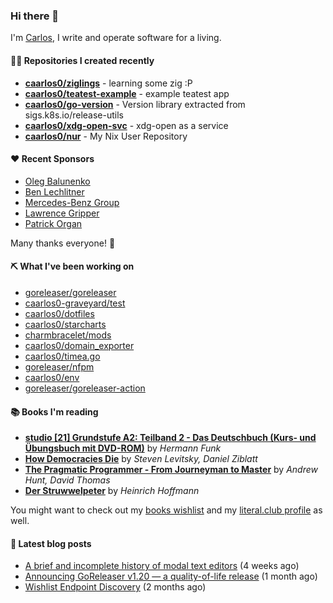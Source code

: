 ### Hi there 👋

I'm [Carlos](https://caarlos0.dev), I write and operate software for a living.

#### 👨‍💻 Repositories I created recently
- **[caarlos0/ziglings](https://github.com/caarlos0/ziglings)** - learning some zig :P
- **[caarlos0/teatest-example](https://github.com/caarlos0/teatest-example)** - example teatest app
- **[caarlos0/go-version](https://github.com/caarlos0/go-version)** - Version library extracted from sigs.k8s.io/release-utils
- **[caarlos0/xdg-open-svc](https://github.com/caarlos0/xdg-open-svc)** - xdg-open as a service
- **[caarlos0/nur](https://github.com/caarlos0/nur)** - My Nix User Repository


#### ❤️ Recent Sponsors
- [Oleg Balunenko](https://github.com/obalunenko)
- [Ben Lechlitner](https://github.com/asphaltbuffet)
- [Mercedes-Benz Group](https://github.com/mercedes-benz)
- [Lawrence Gripper](https://github.com/lawrencegripper)
- [Patrick Organ](https://github.com/patinthehat)

Many thanks everyone! 🙏

#### ⛏️ What I've been working on

- [goreleaser/goreleaser](https://github.com/goreleaser/goreleaser)
- [caarlos0-graveyard/test](https://github.com/caarlos0-graveyard/test)
- [caarlos0/dotfiles](https://github.com/caarlos0/dotfiles)
- [caarlos0/starcharts](https://github.com/caarlos0/starcharts)
- [charmbracelet/mods](https://github.com/charmbracelet/mods)
- [caarlos0/domain_exporter](https://github.com/caarlos0/domain_exporter)
- [caarlos0/timea.go](https://github.com/caarlos0/timea.go)
- [goreleaser/nfpm](https://github.com/goreleaser/nfpm)
- [caarlos0/env](https://github.com/caarlos0/env)
- [goreleaser/goreleaser-action](https://github.com/goreleaser/goreleaser-action)

#### 📚 Books I'm reading
- **[studio [21] Grundstufe A2: Teilband 2 - Das Deutschbuch (Kurs- und Übungsbuch mit DVD-ROM)](https://literal.club/caarlos0/book/hermann-funk-studio-21-grundstufe-a2-teilband-2-das-deutschbuch-kurs-und-ubungsbuch-mit-dvd-rom-9zuoy)** by _Hermann Funk_
- **[How Democracies Die](https://literal.club/caarlos0/book/how-democracies-die-5395k)** by _Steven Levitsky, Daniel Ziblatt_
- **[The Pragmatic Programmer - From Journeyman to Master](https://literal.club/caarlos0/book/andrew-hunt-david-thomas-the-pragmatic-programmer-7eoqj)** by _Andrew Hunt, David Thomas_
- **[Der Struwwelpeter](https://literal.club/caarlos0/book/der-struwwelpeter-a0nkn)** by _Heinrich Hoffmann_

You might want to check out my
[books wishlist](https://www.amazon.com.br/hz/wishlist/ls/EB8P7VS717SV)
and my [literal.club profile](https://literal.club/caarlos0) as well.

#### 📄 Latest blog posts
- [A brief and incomplete history of modal text editors](https://carlosbecker.com/posts/ed/) (4 weeks ago)
- [Announcing GoReleaser v1.20 — a quality-of-life release](https://carlosbecker.com/posts/goreleaser-v1.20/) (1 month ago)
- [Wishlist Endpoint Discovery](https://carlosbecker.com/posts/wishlist-sd/) (2 months ago)
